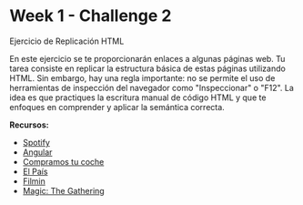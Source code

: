 # Week 1 - Challenge 2

Ejercicio de Replicación HTML

En este ejercicio se te proporcionarán enlaces a algunas páginas web. 
Tu tarea consiste en replicar la estructura básica de estas páginas utilizando HTML. 
Sin embargo, hay una regla importante: no se permite el uso de herramientas de inspección del navegador como "Inspeccionar" o "F12". 
La idea es que practiques la escritura manual de código HTML y que te enfoques en comprender y aplicar la semántica correcta.

**Recursos:**

- [Spotify](https://www.spotify.com/es/premium/)
- [Angular](https://angular.io/)
- [Compramos tu coche](https://www.compramostucoche.es/)
- [El País](https://elpais.com/)
- [Filmin](https://www.filmin.es/)
- [Magic: The Gathering](https://magic.wizards.com/es)
